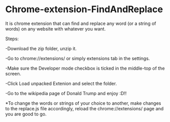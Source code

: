 # Chrome-extension-FindAndReplace
It is chrome extension that can find and replace any word (or a string of words) on any website with whatever you want.

Steps:

-Download the zip folder, unzip it.

-Go to chrome://extensions/ or simply extensions tab in the settings.

-Make sure the Developer mode checkbox is ticked in the middle-top of the screen.

-Click Load unpacked Extenion and select the folder.

-Go to the wikipedia page of Donald Trump and enjoy :D!!


*To change the words or strings of your choice to another, make changes to the replace.js file accordingly, reload the chrome://extensions/ page and you are good to go.
